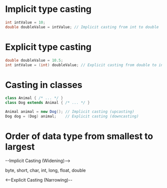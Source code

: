 # Implicit type casting

```java
int intValue = 10;
double doubleValue = intValue; // Implicit casting from int to double
```

# Explicit type casting

```java
double doubleValue = 10.5;
int intValue = (int) doubleValue; // Explicit casting from double to int

```

# Casting in classes

```java
class Animal { /* ... */ }
class Dog extends Animal { /* ... */ }

Animal animal = new Dog(); // Implicit casting (upcasting)
Dog dog = (Dog) animal;    // Explicit casting (downcasting)
```

# Order of data type from smallest to largest

--Implicit Casting (Widening)-->

byte, short, char, int, long, float, double

<--Explicit Casting (Narrowing)--
